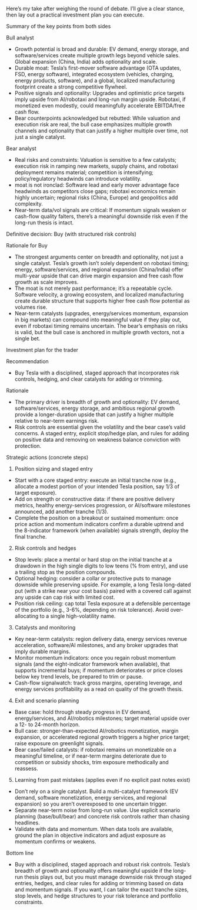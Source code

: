 Here’s my take after weighing the round of debate. I’ll give a clear stance, then lay out a practical investment plan you can execute.

Summary of the key points from both sides

Bull analyst
- Growth potential is broad and durable: EV demand, energy storage, and software/services create multiple growth legs beyond vehicle sales. Global expansion (China, India) adds optionality and scale.
- Durable moat: Tesla’s first-mover software advantage (OTA updates, FSD, energy software), integrated ecosystem (vehicles, charging, energy products, software), and a global, localized manufacturing footprint create a strong competitive flywheel.
- Positive signals and optionality: Upgrades and optimistic price targets imply upside from AI/robotaxi and long-run margin upside. Robotaxi, if monetized even modestly, could meaningfully accelerate EBITDA/free cash flow.
- Bear counterpoints acknowledged but rebutted: While valuation and execution risk are real, the bull case emphasizes multiple growth channels and optionality that can justify a higher multiple over time, not just a single catalyst.

Bear analyst
- Real risks and constraints: Valuation is sensitive to a few catalysts; execution risk in ramping new markets, supply chains, and robotaxi deployment remains material; competition is intensifying; policy/regulatory headwinds can introduce volatility.
- moat is not ironclad: Software lead and early mover advantage face headwinds as competitors close gaps; robotaxi economics remain highly uncertain; regional risks (China, Europe) and geopolitics add complexity.
- Near-term data/vol signals are critical: If momentum signals weaken or cash-flow quality falters, there’s a meaningful downside risk even if the long-run thesis is intact.

Definitive decision: Buy (with structured risk controls)

Rationale for Buy
- The strongest arguments center on breadth and optionality, not just a single catalyst. Tesla’s growth isn’t solely dependent on robotaxi timing; energy, software/services, and regional expansion (China/India) offer multi-year upside that can drive margin expansion and free cash flow growth as scale improves.
- The moat is not merely past performance; it’s a repeatable cycle. Software velocity, a growing ecosystem, and localized manufacturing create durable structure that supports higher free cash flow potential as volumes rise.
- Near-term catalysts (upgrades, energy/services momentum, expansion in big markets) can compound into meaningful value if they play out, even if robotaxi timing remains uncertain. The bear’s emphasis on risks is valid, but the bull case is anchored in multiple growth vectors, not a single bet.

Investment plan for the trader

Recommendation
- Buy Tesla with a disciplined, staged approach that incorporates risk controls, hedging, and clear catalysts for adding or trimming.

Rationale
- The primary driver is breadth of growth and optionality: EV demand, software/services, energy storage, and ambitious regional growth provide a longer-duration upside that can justify a higher multiple relative to near-term earnings risk.
- Risk controls are essential given the volatility and the bear case’s valid concerns. A staged entry, explicit stop/hedge plan, and rules for adding on positive data and removing on weakness balance conviction with protection.

Strategic actions (concrete steps)

1) Position sizing and staged entry
- Start with a core staged entry: execute an initial tranche now (e.g., allocate a modest portion of your intended Tesla position, say 1/3 of target exposure).
- Add on strength or constructive data: if there are positive delivery metrics, healthy energy-services progression, or AI/software milestones announced, add another tranche (1/3).
- Complete the position on a breakout or sustained momentum: once price action and momentum indicators confirm a durable uptrend and the 8-indicator framework (when available) signals strength, deploy the final tranche.

2) Risk controls and hedges
- Stop levels: place a mental or hard stop on the initial tranche at a drawdown in the high single digits to low teens (% from entry), and use a trailing stop as the position compounds.
- Optional hedging: consider a collar or protective puts to manage downside while preserving upside. For example, a long Tesla long-dated put (with a strike near your cost basis) paired with a covered call against any upside can cap risk with limited cost.
- Position risk ceiling: cap total Tesla exposure at a defensible percentage of the portfolio (e.g., 3-6%, depending on risk tolerance). Avoid over-allocating to a single high-volatility name.

3) Catalysts and monitoring
- Key near-term catalysts: region delivery data, energy services revenue acceleration, software/AI milestones, and any broker upgrades that imply durable margins.
- Monitor momentum indicators: once you regain robust momentum signals (and the eight-indicator framework when available), that supports incremental buys; if momentum deteriorates or price closes below key trend levels, be prepared to trim or pause.
- Cash-flow signalwatch: track gross margins, operating leverage, and energy services profitability as a read on quality of the growth thesis.

4) Exit and scenario planning
- Base case: hold through steady progress in EV demand, energy/services, and AI/robotics milestones; target material upside over a 12- to 24-month horizon.
- Bull case: stronger-than-expected AI/robotics monetization, margin expansion, or accelerated regional growth triggers a higher price target; raise exposure on greenlight signals.
- Bear case/failed catalysts: if robotaxi remains un monetizable on a meaningful timeline, or if near-term margins deteriorate due to competition or subsidy shocks, trim exposure methodically and reassess.

5) Learning from past mistakes (applies even if no explicit past notes exist)
- Don’t rely on a single catalyst. Build a multi-catalyst framework (EV demand, software monetization, energy services, and regional expansion) so you aren’t overexposed to one uncertain trigger.
- Separate near-term noise from long-run value. Use explicit scenario planning (base/bull/bear) and concrete risk controls rather than chasing headlines.
- Validate with data and momentum. When data tools are available, ground the plan in objective indicators and adjust exposure as momentum confirms or weakens.

Bottom line
- Buy with a disciplined, staged approach and robust risk controls. Tesla’s breadth of growth and optionality offers meaningful upside if the long-run thesis plays out, but you must manage downside risk through staged entries, hedges, and clear rules for adding or trimming based on data and momentum signals. If you want, I can tailor the exact tranche sizes, stop levels, and hedge structures to your risk tolerance and portfolio constraints.